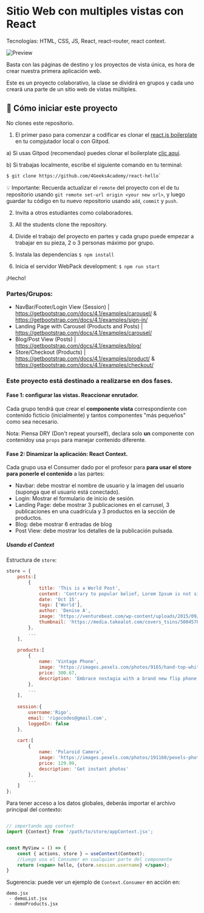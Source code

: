 # Sitio Web con multiples vistas con React 

Tecnologías: HTML, CSS, JS, React, react-router, react context.

![Preview](https://github.com/breatheco-de/exercise-multi-view-react-collaborative-website/blob/master/preview.gif?raw=true)

Basta con las páginas de destino y los proyectos de vista única, es hora de crear nuestra primera aplicación web.

Este es un proyecto colaborativo, la clase se dividirá en grupos y cada uno creará una parte de un sitio web de vistas múltiples.

## 🌱  Cómo iniciar este proyecto

No clones este repositorio.

1. El primer paso para comenzar a codificar es clonar el [react.js boilerplate](https://github.com/4GeeksAcademy/react-hello) en tu compjutador local o con Gitpod.

a) Si usas Gitpod (recomendao) puedes clonar el boilerplate [clic aquí](https://gitpod.io#https://github.com/4GeeksAcademy/react-hello).

b) Si trabajas localmente, escribe el siguiente comando en tu terminal: 
```sh
$ git clone https://github.com/4GeeksAcademy/react-hello`
```

💡 Importante: Recuerda actualizar el `remote` del proyecto con el de tu repositorio usando `git remote set-url origin <your new url>`, y luego guardar tu código en tu nuevo repositorio usando `add`, `commit` y `push`.

2. Invita a otros estudiantes como colaboradores.

3. All the students clone the repository.

4. Divide el trabajo del proyecto en partes y cada grupo puede empezar a trabajar en su pieza, 2 o 3 personas máximo por grupo.

5. Instala las dependencias `$ npm install`

6. Inicia el servidor WebPack development: `$ npm run start`

¡Hecho!

### Partes/Grupos:

- NavBar/Footer/Login View (Session) |
https://getbootstrap.com/docs/4.1/examples/carousel/ & https://getbootstrap.com/docs/4.1/examples/sign-in/
- Landing Page with Carousel (Products and Posts) | 
https://getbootstrap.com/docs/4.1/examples/carousel/
- Blog/Post View (Posts) | 
https://getbootstrap.com/docs/4.1/examples/blog/
- Store/Checkout (Products) | 
https://getbootstrap.com/docs/4.1/examples/product/ & https://getbootstrap.com/docs/4.1/examples/checkout/

### Este proyecto está destinado a realizarse en dos fases.

#### Fase 1: configurar las vistas. Reaccionar enrutador.

Cada grupo tendrá que crear el **componente vista**  correspondiente con contenido ficticio (inicialmente) y tantos componentes "más pequeños" como sea necesario.

Nota: Piensa DRY (Don't repeat yourself), declara solo **un** componente con contenidoy usa ```props``` para manejar contenido diferente.

#### Fase 2: Dinamizar la aplicación: React Context.

Cada grupo usa el Consumer dado por el profesor para **para usar el store para ponerle el contenido** a las partes:

- Navbar: debe mostrar el nombre de usuario y la imagen del usuario (suponga que el usuario está conectado).
- Login: Mostrar el formulario de inicio de sesión.
- Landing Page: debe mostrar 3 publicaciones en el carrusel, 3 publicaciones en una cuadrícula y 3 productos en la sección de productos.
- Blog: debe mostrar 6 entradas de blog
- Post View: debe mostrar los detalles de la publicación pulsada.

##### Usando el Context

Estructura de `store`:

```javascript
store = {
    posts:[
        {
            title: 'This is a World Post',
            content: 'Contrary to popular belief, Lorem Ipsum is not simply random text. It has roots in a piece of classical Latin literature from 45 BC, making it over 2000 years old. Richard McClintock, a Latin professor at Hampden-Sydney College in Virginia, looked up one of the more obscure Latin words, consectetur, from a Lorem Ipsum passage, and going through the cites of the word in classical literature, discovered the undoubtable source. Lorem Ipsum comes from sections 1.10.32 and 1.10.33 of "de Finibus Bonorum et Malorum" (The Extremes of Good and Evil) by Cicero, written in 45 BC. This book is a treatise on the theory of ethics, very popular during the Renaissance. The first line of Lorem Ipsum, "Lorem ipsum dolor sit amet..", comes from a line in section 1.10.32.Contrary to popular belief, Lorem Ipsum is not simply random text. It has roots in a piece of classical Latin literature from 45 BC, making it over 2000 years old. Richard McClintock, a Latin professor at Hampden-Sydney College in Virginia, looked up one of the more obscure Latin words, consectetur, from a Lorem Ipsum passage, and going through the cites of the word in classical literature, discovered the undoubtable source. Lorem Ipsum comes from sections 1.10.32 and 1.10.33 of "de Finibus Bonorum et Malorum" (The Extremes of Good and Evil) by Cicero, written in 45 BC. This book is a treatise on the theory of ethics, very popular during the Renaissance. The first line of Lorem Ipsum, "Lorem ipsum dolor sit amet..", comes from a line in section 1.10.32. The standard chunk of Lorem Ipsum used since the 1500s is reproduced below for those interested. Sections 1.10.32 and 1.10.33 from "de Finibus Bonorum et Malorum" by Cicero are also reproduced in their exact original form, accompanied by English versions from the 1914 translation by H. Rackham.',
            date: 'Oct 15',
            tags: ['World'],
            author: 'Denise A',
            image: 'https://venturebeat.com/wp-content/uploads/2015/09/Screen-Shot-2015-09-03-at-13.43.14-e1441259794560.png',
            thumbnail: 'https://media.takealot.com/covers_tsins/50045787/50045787-1-listgrid.jpg'
        },
        ...
    ],
    
    products:[
        {
            name: 'Vintage Phone',
            image: 'https://images.pexels.com/photos/9165/hand-top-white-old.jpg?auto=compress&cs=tinysrgb&h=500&w=500',
            price: 300.67,
            description: 'Embrace nostagia with a brand new flip phone'
        },
        ...
    ],
    
    session:{
        username:'Rigo',
        email: 'rigocodes@gmail.com',
        loggedIn: false
    },
    
    cart:[
        {
            name: 'Polaroid Camera',
            image: 'https://images.pexels.com/photos/191160/pexels-photo-191160.jpeg?auto=compress&cs=tinysrgb&h=500&w=500',
            price: 129.99,
            description: 'Get instant photos'
        },
        ...
    ]
};
```

Para tener acceso a los datos globales, deberás importar el archivo principal del contexto:


```jsx

// importando app context
import {Context} from '/path/to/store/appContext.jsx';


const MyView = () => {
    const { actions, store } = useContext(Context);
    //Luego usa el Consumer en cualquier parte del componente
    return (<span> hello, {store.session.username} </span>);
}
```

Sugerencia: puede ver un ejemplo de ```Context.Consumer``` en acción en:

```
demo.jsx
 - demoList.jsx
 - demoProducts.jsx
```

